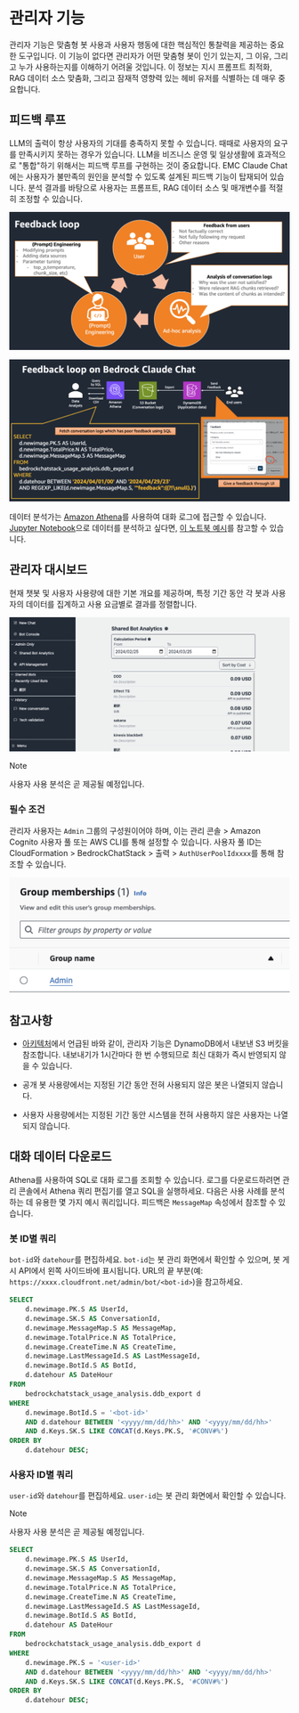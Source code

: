 # 관리자 기능

관리자 기능은 맞춤형 봇 사용과 사용자 행동에 대한 핵심적인 통찰력을 제공하는 중요한 도구입니다. 이 기능이 없다면 관리자가 어떤 맞춤형 봇이 인기 있는지, 그 이유, 그리고 누가 사용하는지를 이해하기 어려울 것입니다. 이 정보는 지시 프롬프트 최적화, RAG 데이터 소스 맞춤화, 그리고 잠재적 영향력 있는 헤비 유저를 식별하는 데 매우 중요합니다.

## 피드백 루프

LLM의 출력이 항상 사용자의 기대를 충족하지 못할 수 있습니다. 때때로 사용자의 요구를 만족시키지 못하는 경우가 있습니다. LLM을 비즈니스 운영 및 일상생활에 효과적으로 "통합"하기 위해서는 피드백 루프를 구현하는 것이 중요합니다. EMC Claude Chat에는 사용자가 불만족의 원인을 분석할 수 있도록 설계된 피드백 기능이 탑재되어 있습니다. 분석 결과를 바탕으로 사용자는 프롬프트, RAG 데이터 소스 및 매개변수를 적절히 조정할 수 있습니다.

![](./imgs/feedback_loop.png)

![](./imgs/feedback-using-claude-chat.png)

데이터 분석가는 [Amazon Athena](https://aws.amazon.com/jp/athena/)를 사용하여 대화 로그에 접근할 수 있습니다. [Jupyter Notebook](https://jupyter.org/)으로 데이터를 분석하고 싶다면, [이 노트북 예시](../examples/notebooks/feedback_analysis_example.ipynb)를 참고할 수 있습니다.

## 관리자 대시보드

현재 챗봇 및 사용자 사용량에 대한 기본 개요를 제공하며, 특정 기간 동안 각 봇과 사용자의 데이터를 집계하고 사용 요금별로 결과를 정렬합니다.

![](./imgs/admin_bot_analytics.png)

> [!Note]
> 사용자 사용 분석은 곧 제공될 예정입니다.

### 필수 조건

관리자 사용자는 `Admin` 그룹의 구성원이어야 하며, 이는 관리 콘솔 > Amazon Cognito 사용자 풀 또는 AWS CLI를 통해 설정할 수 있습니다. 사용자 풀 ID는 CloudFormation > BedrockChatStack > 출력 > `AuthUserPoolIdxxxx`를 통해 참조할 수 있습니다.

![](./imgs/group_membership_admin.png)

## 참고사항

- [아키텍처](../README.md#architecture)에서 언급된 바와 같이, 관리자 기능은 DynamoDB에서 내보낸 S3 버킷을 참조합니다. 내보내기가 1시간마다 한 번 수행되므로 최신 대화가 즉시 반영되지 않을 수 있습니다.

- 공개 봇 사용량에서는 지정된 기간 동안 전혀 사용되지 않은 봇은 나열되지 않습니다.

- 사용자 사용량에서는 지정된 기간 동안 시스템을 전혀 사용하지 않은 사용자는 나열되지 않습니다.

## 대화 데이터 다운로드

Athena를 사용하여 SQL로 대화 로그를 조회할 수 있습니다. 로그를 다운로드하려면 관리 콘솔에서 Athena 쿼리 편집기를 열고 SQL을 실행하세요. 다음은 사용 사례를 분석하는 데 유용한 몇 가지 예시 쿼리입니다. 피드백은 `MessageMap` 속성에서 참조할 수 있습니다.

### 봇 ID별 쿼리

`bot-id`와 `datehour`를 편집하세요. `bot-id`는 봇 관리 화면에서 확인할 수 있으며, 봇 게시 API에서 왼쪽 사이드바에 표시됩니다. URL의 끝 부분(예: `https://xxxx.cloudfront.net/admin/bot/<bot-id>`)을 참고하세요.

```sql
SELECT
    d.newimage.PK.S AS UserId,
    d.newimage.SK.S AS ConversationId,
    d.newimage.MessageMap.S AS MessageMap,
    d.newimage.TotalPrice.N AS TotalPrice,
    d.newimage.CreateTime.N AS CreateTime,
    d.newimage.LastMessageId.S AS LastMessageId,
    d.newimage.BotId.S AS BotId,
    d.datehour AS DateHour
FROM
    bedrockchatstack_usage_analysis.ddb_export d
WHERE
    d.newimage.BotId.S = '<bot-id>'
    AND d.datehour BETWEEN '<yyyy/mm/dd/hh>' AND '<yyyy/mm/dd/hh>'
    AND d.Keys.SK.S LIKE CONCAT(d.Keys.PK.S, '#CONV#%')
ORDER BY
    d.datehour DESC;
```

### 사용자 ID별 쿼리

`user-id`와 `datehour`를 편집하세요. `user-id`는 봇 관리 화면에서 확인할 수 있습니다.

> [!Note]
> 사용자 사용 분석은 곧 제공될 예정입니다.

```sql
SELECT
    d.newimage.PK.S AS UserId,
    d.newimage.SK.S AS ConversationId,
    d.newimage.MessageMap.S AS MessageMap,
    d.newimage.TotalPrice.N AS TotalPrice,
    d.newimage.CreateTime.N AS CreateTime,
    d.newimage.LastMessageId.S AS LastMessageId,
    d.newimage.BotId.S AS BotId,
    d.datehour AS DateHour
FROM
    bedrockchatstack_usage_analysis.ddb_export d
WHERE
    d.newimage.PK.S = '<user-id>'
    AND d.datehour BETWEEN '<yyyy/mm/dd/hh>' AND '<yyyy/mm/dd/hh>'
    AND d.Keys.SK.S LIKE CONCAT(d.Keys.PK.S, '#CONV#%')
ORDER BY
    d.datehour DESC;
```